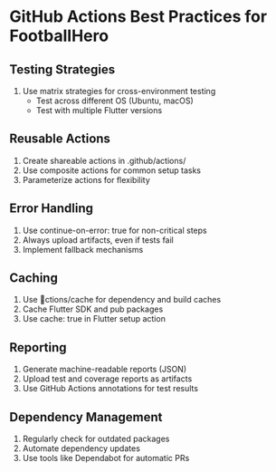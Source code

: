 ﻿# GitHub Actions Best Practices for FootballHero

## Testing Strategies
1. Use matrix strategies for cross-environment testing
   - Test across different OS (Ubuntu, macOS)
   - Test with multiple Flutter versions

## Reusable Actions
1. Create shareable actions in .github/actions/
2. Use composite actions for common setup tasks
3. Parameterize actions for flexibility

## Error Handling
1. Use continue-on-error: true for non-critical steps
2. Always upload artifacts, even if tests fail
3. Implement fallback mechanisms

## Caching
1. Use ctions/cache for dependency and build caches
2. Cache Flutter SDK and pub packages
3. Use cache: true in Flutter setup action

## Reporting
1. Generate machine-readable reports (JSON)
2. Upload test and coverage reports as artifacts
3. Use GitHub Actions annotations for test results

## Dependency Management
1. Regularly check for outdated packages
2. Automate dependency updates
3. Use tools like Dependabot for automatic PRs
